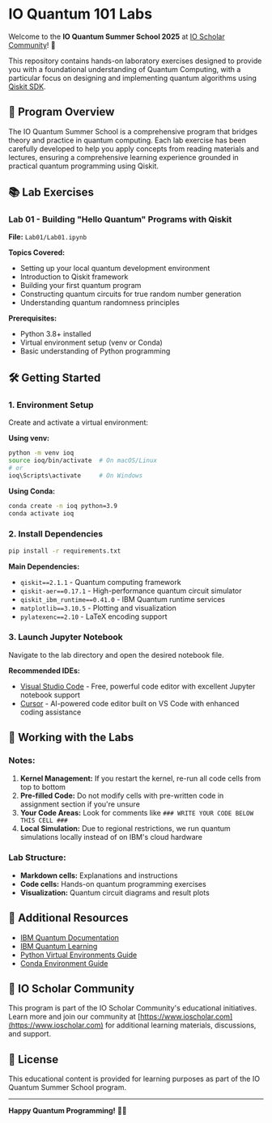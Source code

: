 # IO Quantum 101 Labs

Welcome to the **IO Quantum Summer School 2025** at [IO Scholar Community](https://ioscholar.com)! 🚀

This repository contains hands-on laboratory exercises designed to provide you with a foundational understanding of Quantum Computing, with a particular focus on designing and implementing quantum algorithms using [Qiskit SDK](https://github.com/Qiskit/qiskit).

## 🎯 Program Overview

The IO Quantum Summer School is a comprehensive program that bridges theory and practice in quantum computing. Each lab exercise has been carefully developed to help you apply concepts from reading materials and lectures, ensuring a comprehensive learning experience grounded in practical quantum programming using Qiskit.

## 📚 Lab Exercises

### Lab 01 - Building "Hello Quantum" Programs with Qiskit
**File:** `Lab01/Lab01.ipynb`

**Topics Covered:**
- Setting up your local quantum development environment
- Introduction to Qiskit framework
- Building your first quantum program
- Constructing quantum circuits for true random number generation
- Understanding quantum randomness principles

**Prerequisites:**
- Python 3.8+ installed
- Virtual environment setup (venv or Conda)
- Basic understanding of Python programming

## 🛠️ Getting Started

### 1. Environment Setup

Create and activate a virtual environment:

**Using venv:**
```bash
python -m venv ioq
source ioq/bin/activate  # On macOS/Linux
# or
ioq\Scripts\activate     # On Windows
```

**Using Conda:**
```bash
conda create -n ioq python=3.9
conda activate ioq
```

### 2. Install Dependencies

```bash
pip install -r requirements.txt
```

**Main Dependencies:**
- `qiskit==2.1.1` - Quantum computing framework
- `qiskit-aer==0.17.1` - High-performance quantum circuit simulator
- `qiskit_ibm_runtime==0.41.0` - IBM Quantum runtime services
- `matplotlib==3.10.5` - Plotting and visualization
- `pylatexenc==2.10` - LaTeX encoding support

### 3. Launch Jupyter Notebook
Navigate to the lab directory and open the desired notebook file.

**Recommended IDEs:**
- [Visual Studio Code](https://code.visualstudio.com/) - Free, powerful code editor with excellent Jupyter notebook support
- [Cursor](https://cursor.sh/) - AI-powered code editor built on VS Code with enhanced coding assistance

## 📝 Working with the Labs

### Notes:

1. **Kernel Management:** If you restart the kernel, re-run all code cells from top to bottom
2. **Pre-filled Code:** Do not modify cells with pre-written code in assignment section if you're unsure
3. **Your Code Areas:** Look for comments like `### WRITE YOUR CODE BELOW THIS CELL ###`
4. **Local Simulation:** Due to regional restrictions, we run quantum simulations locally instead of on IBM's cloud hardware

### Lab Structure:
- **Markdown cells:** Explanations and instructions
- **Code cells:** Hands-on quantum programming exercises
- **Visualization:** Quantum circuit diagrams and result plots

## 📖 Additional Resources

- [IBM Quantum Documentation](https://quantum.cloud.ibm.com/docs/en/guides)
- [IBM Quantum Learning](https://quantum.cloud.ibm.com/learning/en)
- [Python Virtual Environments Guide](https://docs.python.org/3/library/venv.html)
- [Conda Environment Guide](https://docs.conda.io/projects/conda/en/latest/user-guide/install/index.html)

## 🤝 IO Scholar Community

This program is part of the IO Scholar Community's educational initiatives. Learn more and join our community at [https://www.ioscholar.com](https://www.ioscholar.com) for additional learning materials, discussions, and support.

## 📄 License

This educational content is provided for learning purposes as part of the IO Quantum Summer School program.

---

**Happy Quantum Programming!** 🌌✨